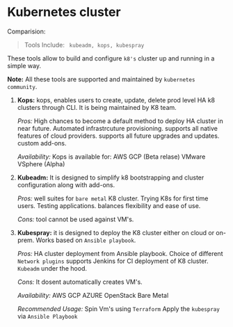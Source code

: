 # Kubernetes cluster

Comparision:

> Tools Include:
    ` kubeadm, kops, kubespray`

These tools allow to build and configure `k8's` cluster up and running in a simple way. 

**Note:** All these tools are supported and maintained by `kubernetes community`.

1. **Kops:**
    kops, enables users to create, update, delete prod level HA k8 clusters through CLI. 
    It is being maintained by K8 team.

    _Pros:_
        High chances to become a default method to deploy HA cluster in near future.
        Automated infrastrcuture provisioning. 
        supports all native features of cloud providers.
        supports all future upgrades and updates.
        custom add-ons.

    _Availability:_
        Kops is available for:
            AWS
            GCP (Beta relase)
            VMware VSphere (Alpha)


2. **Kubeadm:**
    It is designed to simplify k8 bootstrapping and cluster configuration along with add-ons.


    _Pros:_
        well suites for `bare metal` K8 cluster.
        Trying K8s for first time users.
        Testing applications.
        balances flexibility and ease of use.

    _Cons:_
        tool cannot be used against VM's.


3. **Kubespray:**
    it is designed to deploy the K8 cluster either on cloud or on-prem.
    Works based on `Ansible playbook`.

    _Pros:_
        HA cluster deployment from Ansible playbook.
        Choice of different `Network plugins`
        supports Jenkins for CI deployment of K8 cluster.
        `Kubeadm` under the hood.

    _Cons:_
        It dosent automatically creates VM's.

    _Availability:_
        AWS
        GCP
        AZURE
        OpenStack
        Bare Metal
    
    _Recommended Usage:_
        Spin Vm's using `Terraform`
        Apply the `kubespray` via `Ansible Playbook`
